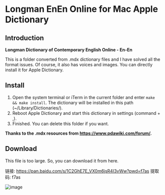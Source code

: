 # Longman EnEn Online for Mac Apple Dictionary
## Introduction
**Longman Dictionary of Contemporary English Online - En-En**

This is a folder converted from .mdx dictionary files and I have solved all the format issues. Of course, it also has voices and images. You can directly install it for Apple Dictionary.

## Install
1. Open the system terminal or iTerm in the current folder and enter `make && make install`. The dictionary will be installed in this path (~/Library/Dictionaries/).
2. Reboot Apple Dictionary and start this dictionary in settings (command + ,).
3. Finished. You can delete this folder if you want.

**Thanks to the .mdx resources from https://www.pdawiki.com/forum/.**

## Download

This file is too large. So, you can download it from here.

链接: https://pan.baidu.com/s/1C2GhE7E_VX0m6jsR4I3vWw?pwd=f7as 提取码: f7as

![image](https://github.com/Archie-King/Longman-Dict-Apple-Dictionary/assets/64065330/36178d8e-a6ef-47ac-b7c4-956224a9c29a)




